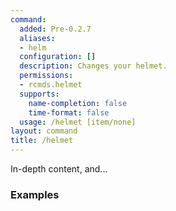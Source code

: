 ```yaml
---
command:
  added: Pre-0.2.7
  aliases:
  - helm
  configuration: []
  description: Changes your helmet.
  permissions:
  - rcmds.helmet
  supports:
    name-completion: false
    time-format: false
  usage: /helmet [item/none]
layout: command
title: /helmet
---
```


In-depth content, and...

### Examples



